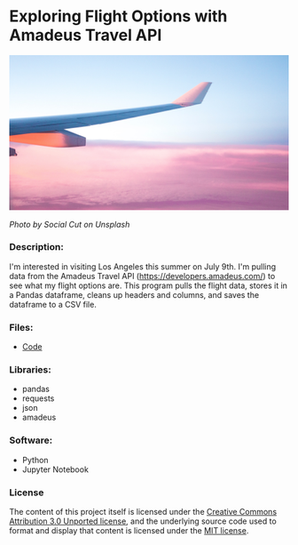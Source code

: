 # Exploring Flight Options with Amadeus Travel API    

![Airplane](s-o-c-i-a-l-c-u-t-96A9UTFAMUM-unsplash.jpg)  

*Photo by Social Cut on Unsplash*

### Description:  

I'm interested in visiting Los Angeles this summer on July 9th. I'm pulling data from the Amadeus Travel API (https://developers.amadeus.com/) to see what my flight options are. This program pulls the flight data, stores it in a Pandas dataframe, cleans up headers and columns, and saves the dataframe to a CSV file.  


### Files:  
* [Code](https://corinnemedeiros.github.io/Projects/AmadeusTravelAPI-Flights/AmadeusTravelAPI-Flights.html)  

### Libraries:  
* pandas  
* requests  
* json  
* amadeus   
    
### Software:  
* Python
* Jupyter Notebook  

### License
The content of this project itself is licensed under the [Creative Commons Attribution 3.0 Unported license](https://creativecommons.org/licenses/by/3.0/), and the underlying source code used to format and display that content is licensed under the [MIT license](https://github.com/github/choosealicense.com/blob/gh-pages/LICENSE.md).
